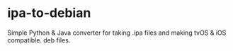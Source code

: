 # ipa-to-debian
Simple Python &amp; Java converter for taking .ipa files and making tvOS &amp; iOS compatible. deb files.
